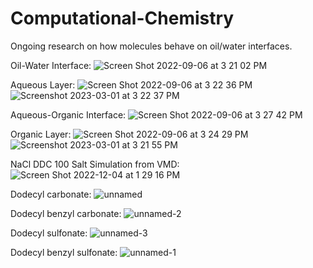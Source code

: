 # Computational-Chemistry
Ongoing research on how molecules behave on oil/water interfaces.

Oil-Water Interface: 
![Screen Shot 2022-09-06 at 3 21 02 PM](https://user-images.githubusercontent.com/62251927/188936627-eecb847b-01d1-4f29-892f-8a3e18c493bd.png)

Aqueous Layer: 
![Screen Shot 2022-09-06 at 3 22 36 PM](https://user-images.githubusercontent.com/62251927/188936581-ade1a541-105e-4df5-b8d4-cc913062b752.png)
![Screenshot 2023-03-01 at 3 22 37 PM](https://user-images.githubusercontent.com/62251927/232262051-6e6af280-ecf3-46e2-9435-3ec2ea79e7f3.png)

Aqueous-Organic Interface: 
![Screen Shot 2022-09-06 at 3 27 42 PM](https://user-images.githubusercontent.com/62251927/188936679-cf175e8c-b99e-412c-a1f7-d420d87bcaf6.png)

Organic Layer: 
![Screen Shot 2022-09-06 at 3 24 29 PM](https://user-images.githubusercontent.com/62251927/188936748-d33e462d-9bc9-4b90-b5b2-75595dbca5ef.png)
![Screenshot 2023-03-01 at 3 21 55 PM](https://user-images.githubusercontent.com/62251927/232262057-f3ccc1d7-9e11-4579-bb35-ad41d36ca698.png)

NaCl DDC 100 Salt Simulation from VMD: 
![Screen Shot 2022-12-04 at 1 29 16 PM](https://user-images.githubusercontent.com/62251927/205516789-6241c6e3-e94b-45d6-b255-b932a72de9fa.png)

Dodecyl carbonate: 
![unnamed](https://user-images.githubusercontent.com/62251927/232262078-f41a5423-104e-4124-ae7b-c9a0aca5d6a2.png)

Dodecyl benzyl carbonate: 
![unnamed-2](https://user-images.githubusercontent.com/62251927/232262081-6e612285-f578-4046-ac77-8b5f45f51fcb.png)

Dodecyl sulfonate: 
![unnamed-3](https://user-images.githubusercontent.com/62251927/232262100-debec635-cd67-40d4-859a-ef56f6216d85.png)

Dodecyl benzyl sulfonate: 
![unnamed-1](https://user-images.githubusercontent.com/62251927/232262093-8c85e189-1a78-444b-b2e3-de8941aeb9d3.png)

